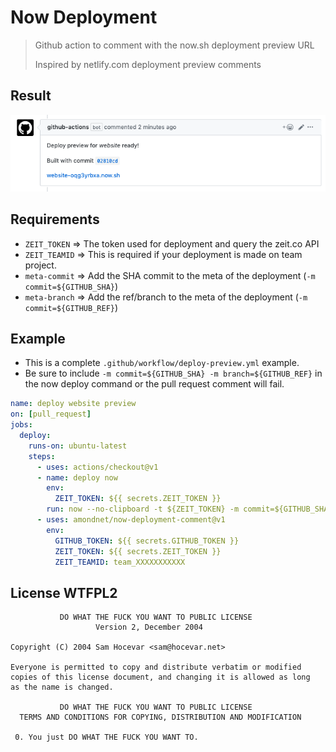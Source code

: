 # Now Deployment

> Github action to comment with the now.sh deployment preview URL
>
> Inspired by netlify.com deployment preview comments

## Result

![preview](./preview.png)

## Requirements

* `ZEIT_TOKEN` => The token used for deployment and query the zeit.co API
* `ZEIT_TEAMID` => This is required if your deployment is made on team project.
* `meta-commit` => Add the SHA commit to the meta of the deployment (`-m commit=${GITHUB_SHA}`)
* `meta-branch` => Add the ref/branch to the meta of the deployment (`-m commit=${GITHUB_REF}`)

## Example

* This is a complete `.github/workflow/deploy-preview.yml` example.
* Be sure to include `-m commit=${GITHUB_SHA} -m branch=${GITHUB_REF}` in the now deploy command or the pull request comment will fail.

```yaml
name: deploy website preview
on: [pull_request]
jobs:
  deploy:
    runs-on: ubuntu-latest
    steps:
      - uses: actions/checkout@v1
      - name: deploy now
        env:
          ZEIT_TOKEN: ${{ secrets.ZEIT_TOKEN }}
        run: now --no-clipboard -t ${ZEIT_TOKEN} -m commit=${GITHUB_SHA} -m branch=${GITHUB_REF}
      - uses: amondnet/now-deployment-comment@v1
        env:
          GITHUB_TOKEN: ${{ secrets.GITHUB_TOKEN }}
          ZEIT_TOKEN: ${{ secrets.ZEIT_TOKEN }}
          ZEIT_TEAMID: team_XXXXXXXXXXX
```

## License WTFPL2

```
           DO WHAT THE FUCK YOU WANT TO PUBLIC LICENSE
                   Version 2, December 2004

Copyright (C) 2004 Sam Hocevar <sam@hocevar.net>

Everyone is permitted to copy and distribute verbatim or modified
copies of this license document, and changing it is allowed as long
as the name is changed.

           DO WHAT THE FUCK YOU WANT TO PUBLIC LICENSE
  TERMS AND CONDITIONS FOR COPYING, DISTRIBUTION AND MODIFICATION

 0. You just DO WHAT THE FUCK YOU WANT TO.
 ```
